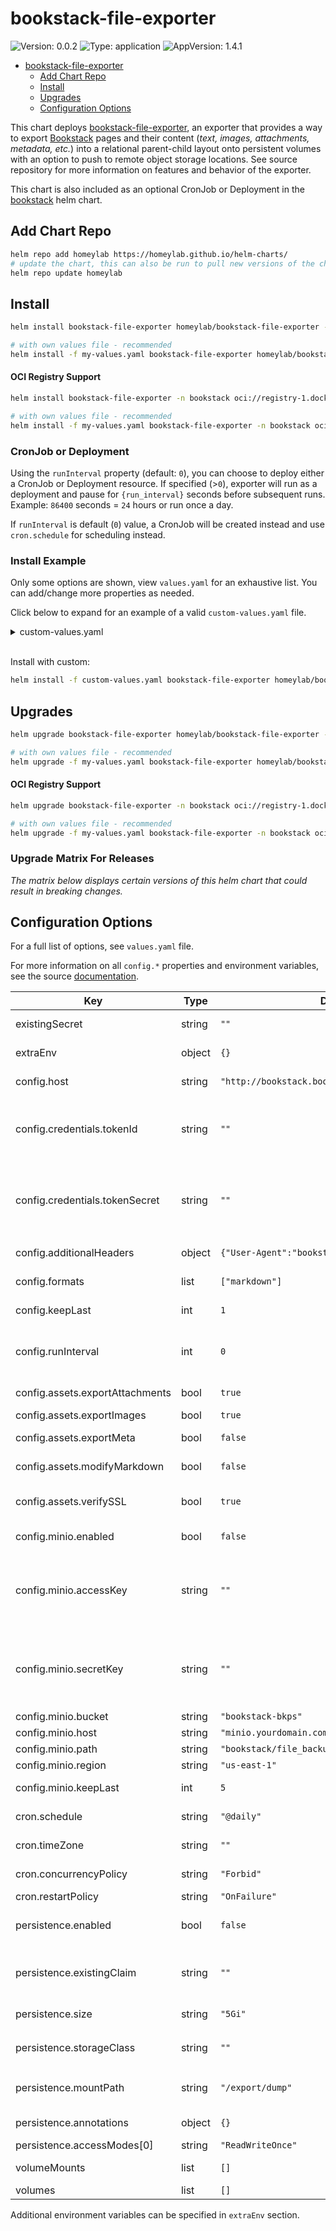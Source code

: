 # bookstack-file-exporter
![Version: 0.0.2](https://img.shields.io/badge/Version-0.0.1-informational?style=flat-square) ![Type: application](https://img.shields.io/badge/Type-application-informational?style=flat-square) ![AppVersion: 1.4.1](https://img.shields.io/badge/AppVersion-1.4.0-informational?style=flat-square)

- [bookstack-file-exporter](#bookstack-file-exporter)
  - [Add Chart Repo](#add-chart-repo)
  - [Install](#install)
  - [Upgrades](#upgrades)
  - [Configuration Options](#configuration-options)

This chart deploys [bookstack-file-exporter](https://github.com/homeylab/bookstack-file-exporter), an exporter that provides a way to export [Bookstack](https://github.com/BookStackApp/BookStack) pages and their content (_text, images, attachments, metadata, etc._) into a relational parent-child layout onto persistent volumes with an option to push to remote object storage locations. See source repository for more information on features and behavior of the exporter.

This chart is also included as an optional CronJob or Deployment in the [bookstack](https://github.com/homeylab/helm-charts/tree/main/charts/bookstack) helm chart.

## Add Chart Repo
```bash
helm repo add homeylab https://homeylab.github.io/helm-charts/
# update the chart, this can also be run to pull new versions of the chart for upgrades
helm repo update homeylab
```

## Install
```bash
helm install bookstack-file-exporter homeylab/bookstack-file-exporter -n bookstack --create-namespace

# with own values file - recommended
helm install -f my-values.yaml bookstack-file-exporter homeylab/bookstack-file-exporter -n bookstack --create-namespace
```

#### OCI Registry Support
```bash
helm install bookstack-file-exporter -n bookstack oci://registry-1.docker.io/homeylabcharts/bookstack-file-exporter --version X.Y.Z --create-namespace

# with own values file - recommended
helm install -f my-values.yaml bookstack-file-exporter -n bookstack oci://registry-1.docker.io/homeylabcharts/bookstack-file-exporter --version X.Y.Z --create-namespace
```

### CronJob or Deployment
Using the `runInterval` property (default: `0`), you can choose to deploy either a CronJob or Deployment resource. If specified (>`0`), exporter will run as a deployment and pause for `{run_interval}` seconds before subsequent runs. Example: `86400` seconds = `24` hours or run once a day.

If `runInterval` is default (`0`) value, a CronJob will be created instead and use `cron.schedule` for scheduling instead.

### Install Example
Only some options are shown, view `values.yaml` for an exhaustive list. You can add/change more properties as needed.

Click below to expand for an example of a valid `custom-values.yaml` file. 
<details closed>
<summary>custom-values.yaml</summary>
<br>

```yaml
extraEnv:
  LOG_LEVEL: info

config:
  host: "http://wiki.example.org"
  credentials:
    tokenId: "sample_tokenid"
    tokenSecret: "sample_tokensecret"
  additionalHeaders:
    User-Agent: "bookstack-file-exporter"
  formats:
    - markdown
    # - html
    # - pdf
    # - plaintext
  minio:
    enabled: false
    host: ""
    accessKey: ""
    secretKey: ""
    region: "us-east-1"
    bucket: ""
    path: ""
    keepLast: 5
  assets:
    exportImages: true
    exportAttachments: true
    modifyMarkdown: true
    exportMeta: false
    verifySSL: true
  keepLast: 3
  runInterval: 0

persistence:
  enabled: true
  annotations: {}
  storageClass: "sample-provisioner"
  size: 5Gi
  existingClaim: ""
  accessModes:
    - ReadWriteOnce
  mountPath: "/export/dump"
  selector: {}
```
</details>
<br>

Install with custom:
```bash
helm install -f custom-values.yaml bookstack-file-exporter homeylab/bookstack-file-exporter -n bookstack --create-namespace
```

## Upgrades
```bash
helm upgrade bookstack-file-exporter homeylab/bookstack-file-exporter -n bookstack

# with own values file - recommended
helm upgrade -f my-values.yaml bookstack-file-exporter homeylab/bookstack-file-exporter -n bookstack
```

#### OCI Registry Support
```bash
helm upgrade bookstack-file-exporter -n bookstack oci://registry-1.docker.io/homeylabcharts/bookstack-file-exporter --version X.Y.Z

# with own values file - recommended
helm upgrade -f my-values.yaml bookstack-file-exporter -n bookstack oci://registry-1.docker.io/homeylabcharts/bookstack-file-exporter --version X.Y.Z
```

### Upgrade Matrix For Releases
_The matrix below displays certain versions of this helm chart that could result in breaking changes._

## Configuration Options
For a full list of options, see `values.yaml` file.

For more information on all `config.*` properties and environment variables, see the source [documentation](https://github.com/homeylab/bookstack-file-exporter).

| Key | Type | Default | Description |
|-----|------|---------|-------------|
| existingSecret | string | `""` | use an existing secret for credentials |
| extraEnv | object | `{}` | set extra environment variables |
| config.host | string | `"http://bookstack.bookstack.svc.cluster.local"` | set the bookstack instance URL |
| config.credentials.tokenId | string | `""` | set token id, ignored if `BOOKSTACK_TOKEN_ID` is defined in `existingSecret` or env variable |
| config.credentials.tokenSecret | string | `""` | set token secret, ignored if `BOOKSTACK_TOKEN_SECRET` is defined in `existingSecret` or env variable |
| config.additionalHeaders | object | `{"User-Agent":"bookstack-file-exporter"}` | set any additional headers for http client |
| config.formats | list | `["markdown"]` | set one or more export formats |
| config.keepLast | int | `1` | how many backups to keep on filesystem |
| config.runInterval | int | `0` | setting to `0` uses CronJob resource instead of a deployment |
| config.assets.exportAttachments | bool | `true` | set to export attachments |
| config.assets.exportImages | bool | `true` | set to export images |
| config.assets.exportMeta | bool | `false` | set to export page metadata |
| config.assets.modifyMarkdown | bool | `false` | set to modify asset links for markdown files |
| config.assets.verifySSL | bool | `true` | set to enable SSL verification for all asset requests |
| config.minio.enabled | bool | `false` |  enable minio backup uploads |
| config.minio.accessKey | string | `""` | set minio access key, ignored if `MINIO_ACCESS_KEY` is defined in `existingSecret` or env variable |
| config.minio.secretKey | string | `""` | set minio secret key, ignored if `MINIO_SECRET_KEY` is defined in `existingSecret` or env variable |
| config.minio.bucket | string | `"bookstack-bkps"` | set bucket |
| config.minio.host | string | `"minio.yourdomain.com"` |  |
| config.minio.path | string | `"bookstack/file_backups/"` | set minio path to use |
| config.minio.region | string | `"us-east-1"` | set region |
| config.minio.keepLast | int | `5` | how many backups to keep in minio |
| cron.schedule | string | `"@daily"` | set a valid cron schedule |
| cron.timeZone | string | `""` | set a valid timezone if preferred |
| cron.concurrencyPolicy | string | `"Forbid"` | set the concurrency policy |
| cron.restartPolicy | string | `"OnFailure"` | set restart policy |
| persistence.enabled | bool | `false` | enable persistence using PVC for backup files |
| persistence.existingClaim | string | `""` | set an existingClaim for volume, if set the rest of persistence parameters are ignored |
| persistence.size | string | `"5Gi"` | set the size of the volume |
| persistence.storageClass | string | `""` | set the storage class to use, example: `nfs-provisioner` |
| persistence.mountPath | string | `"/export/dump"` | set the mount path for the volume inside the container |
| persistence.annotations | object | `{}` | set additional annotations for the PVC |
| persistence.accessModes[0] | string | `"ReadWriteOnce"` |  |
| volumeMounts | list | `[]` | set additional volumeMounts |
| volumes | list | `[]` | set additional volumes |

Additional environment variables can be specified in `extraEnv` section.